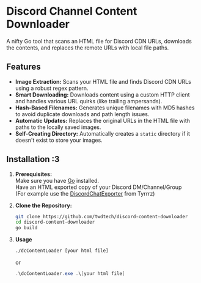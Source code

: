 # Discord Channel Content Downloader

A nifty Go tool that scans an HTML file for Discord CDN URLs, downloads the contents, and replaces the remote URLs with local file paths.

## Features

- **Image Extraction:** Scans your HTML file and finds Discord CDN URLs using a robust regex pattern.
- **Smart Downloading:** Downloads content using a custom HTTP client and handles various URL quirks (like trailing ampersands).
- **Hash-Based Filenames:** Generates unique filenames with MD5 hashes to avoid duplicate downloads and path length issues.
- **Automatic Updates:** Replaces the original URLs in the HTML file with paths to the locally saved images.
- **Self-Creating Directory:** Automatically creates a `static` directory if it doesn't exist to store your images.

## Installation :3

1. **Prerequisites:**  
    Make sure you have [Go](https://golang.org/dl/) installed. <br >
    Have an HTML exported copy of your Discord DM/Channel/Group <br >
    (For example use the [DiscordChatExporter](https://github.com/Tyrrrz/DiscordChatExporter/) from Tyrrrz)

2. **Clone the Repository:**  
   ```bash
   git clone https://github.com/twdtech/discord-content-downloader
   cd discord-content-downloader
   go build
   ```

3. **Usage**
    ```bash
    ./dcContentLoader [your html file]
    ```
    or
    ```powershell
    .\dcContentLoader.exe .\[your html file]
    ```
